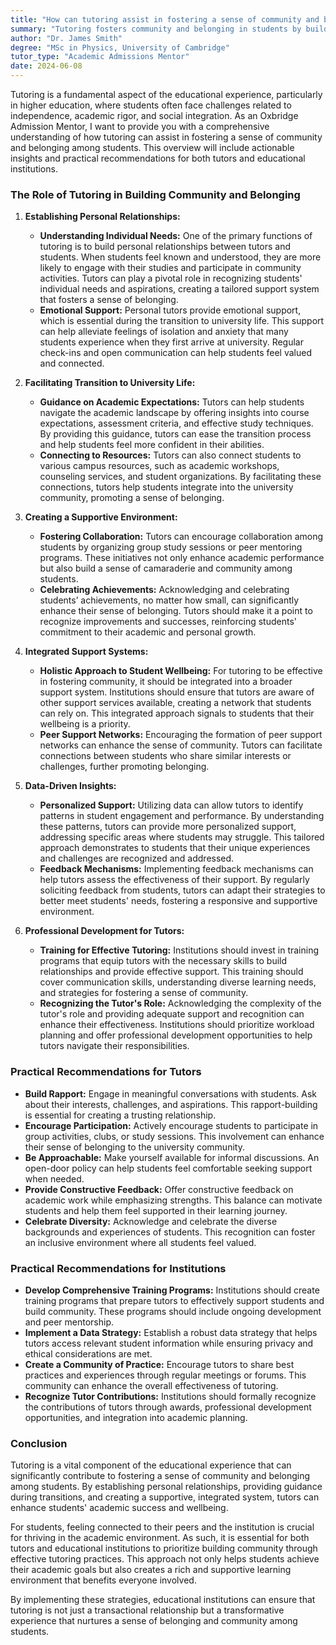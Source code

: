 ```yaml
---
title: "How can tutoring assist in fostering a sense of community and belonging in students?"
summary: "Tutoring fosters community and belonging in students by building personal relationships, understanding individual needs, and enhancing social integration."
author: "Dr. James Smith"
degree: "MSc in Physics, University of Cambridge"
tutor_type: "Academic Admissions Mentor"
date: 2024-06-08
---
```


Tutoring is a fundamental aspect of the educational experience, particularly in higher education, where students often face challenges related to independence, academic rigor, and social integration. As an Oxbridge Admission Mentor, I want to provide you with a comprehensive understanding of how tutoring can assist in fostering a sense of community and belonging among students. This overview will include actionable insights and practical recommendations for both tutors and educational institutions.

### The Role of Tutoring in Building Community and Belonging

1. **Establishing Personal Relationships:**
   - **Understanding Individual Needs:** One of the primary functions of tutoring is to build personal relationships between tutors and students. When students feel known and understood, they are more likely to engage with their studies and participate in community activities. Tutors can play a pivotal role in recognizing students' individual needs and aspirations, creating a tailored support system that fosters a sense of belonging.
   - **Emotional Support:** Personal tutors provide emotional support, which is essential during the transition to university life. This support can help alleviate feelings of isolation and anxiety that many students experience when they first arrive at university. Regular check-ins and open communication can help students feel valued and connected.

2. **Facilitating Transition to University Life:**
   - **Guidance on Academic Expectations:** Tutors can help students navigate the academic landscape by offering insights into course expectations, assessment criteria, and effective study techniques. By providing this guidance, tutors can ease the transition process and help students feel more confident in their abilities.
   - **Connecting to Resources:** Tutors can also connect students to various campus resources, such as academic workshops, counseling services, and student organizations. By facilitating these connections, tutors help students integrate into the university community, promoting a sense of belonging.

3. **Creating a Supportive Environment:**
   - **Fostering Collaboration:** Tutors can encourage collaboration among students by organizing group study sessions or peer mentoring programs. These initiatives not only enhance academic performance but also build a sense of camaraderie and community among students.
   - **Celebrating Achievements:** Acknowledging and celebrating students’ achievements, no matter how small, can significantly enhance their sense of belonging. Tutors should make it a point to recognize improvements and successes, reinforcing students' commitment to their academic and personal growth.

4. **Integrated Support Systems:**
   - **Holistic Approach to Student Wellbeing:** For tutoring to be effective in fostering community, it should be integrated into a broader support system. Institutions should ensure that tutors are aware of other support services available, creating a network that students can rely on. This integrated approach signals to students that their wellbeing is a priority.
   - **Peer Support Networks:** Encouraging the formation of peer support networks can enhance the sense of community. Tutors can facilitate connections between students who share similar interests or challenges, further promoting belonging.

5. **Data-Driven Insights:**
   - **Personalized Support:** Utilizing data can allow tutors to identify patterns in student engagement and performance. By understanding these patterns, tutors can provide more personalized support, addressing specific areas where students may struggle. This tailored approach demonstrates to students that their unique experiences and challenges are recognized and addressed.
   - **Feedback Mechanisms:** Implementing feedback mechanisms can help tutors assess the effectiveness of their support. By regularly soliciting feedback from students, tutors can adapt their strategies to better meet students' needs, fostering a responsive and supportive environment.

6. **Professional Development for Tutors:**
   - **Training for Effective Tutoring:** Institutions should invest in training programs that equip tutors with the necessary skills to build relationships and provide effective support. This training should cover communication skills, understanding diverse learning needs, and strategies for fostering a sense of community.
   - **Recognizing the Tutor's Role:** Acknowledging the complexity of the tutor's role and providing adequate support and recognition can enhance their effectiveness. Institutions should prioritize workload planning and offer professional development opportunities to help tutors navigate their responsibilities.

### Practical Recommendations for Tutors

- **Build Rapport:** Engage in meaningful conversations with students. Ask about their interests, challenges, and aspirations. This rapport-building is essential for creating a trusting relationship.
- **Encourage Participation:** Actively encourage students to participate in group activities, clubs, or study sessions. This involvement can enhance their sense of belonging to the university community.
- **Be Approachable:** Make yourself available for informal discussions. An open-door policy can help students feel comfortable seeking support when needed.
- **Provide Constructive Feedback:** Offer constructive feedback on academic work while emphasizing strengths. This balance can motivate students and help them feel supported in their learning journey.
- **Celebrate Diversity:** Acknowledge and celebrate the diverse backgrounds and experiences of students. This recognition can foster an inclusive environment where all students feel valued.

### Practical Recommendations for Institutions

- **Develop Comprehensive Training Programs:** Institutions should create training programs that prepare tutors to effectively support students and build community. These programs should include ongoing development and peer mentorship.
- **Implement a Data Strategy:** Establish a robust data strategy that helps tutors access relevant student information while ensuring privacy and ethical considerations are met.
- **Create a Community of Practice:** Encourage tutors to share best practices and experiences through regular meetings or forums. This community can enhance the overall effectiveness of tutoring.
- **Recognize Tutor Contributions:** Institutions should formally recognize the contributions of tutors through awards, professional development opportunities, and integration into academic planning.

### Conclusion

Tutoring is a vital component of the educational experience that can significantly contribute to fostering a sense of community and belonging among students. By establishing personal relationships, providing guidance during transitions, and creating a supportive, integrated system, tutors can enhance students' academic success and wellbeing.

For students, feeling connected to their peers and the institution is crucial for thriving in the academic environment. As such, it is essential for both tutors and educational institutions to prioritize building community through effective tutoring practices. This approach not only helps students achieve their academic goals but also creates a rich and supportive learning environment that benefits everyone involved.

By implementing these strategies, educational institutions can ensure that tutoring is not just a transactional relationship but a transformative experience that nurtures a sense of belonging and community among students.
    